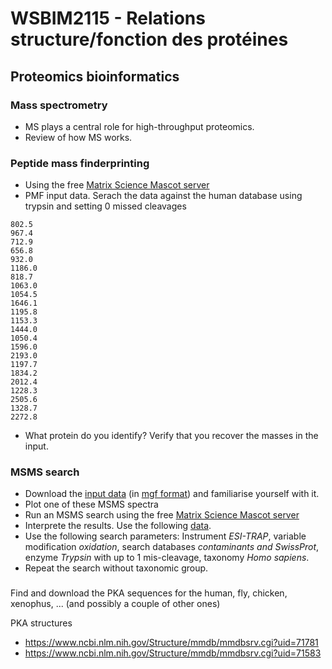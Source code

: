 # WSBIM2115 - Relations structure/fonction des protéines

## Proteomics bioinformatics

### Mass spectrometry
- MS plays a central role for high-throughput proteomics.
- Review of how MS works.


### Peptide mass finderprinting

- Using the free [Matrix Science Mascot server](http://www.matrixscience.com/search_form_select.html)
- PMF input data. Serach the data against the human database using
  trypsin and setting 0 missed cleavages

```
802.5
967.4
712.9
656.8
932.0
1186.0
818.7
1063.0
1054.5
1646.1
1195.8
1153.3
1444.0
1050.4
1596.0
2193.0
1197.7
1834.2
2012.4
1228.3
2505.6
1328.7
2272.8
```

- What protein do you identify? Verify that you recover the masses in
  the input.

### MSMS search

- Download the [input data](./test.mgf) (in [mgf
  format](http://www.matrixscience.com/help/data_file_help.html)) and
  familiarise yourself with it.
- Plot one of these MSMS spectra
- Run an MSMS search using the free [Matrix Science Mascot
  server](http://www.matrixscience.com/search_form_select.html)
- Interprete the results. Use the following
  [data](./test.mgf).
- Use the following search parameters: Instrument *ESI-TRAP*, variable
  modification *oxidation*, search databases *contaminants and
  SwissProt*, enzyme *Trypsin* with up to 1 mis-cleavage, taxonomy
  *Homo sapiens*.
- Repeat the search without taxonomic group.

###

Find and download the PKA sequences for the human, fly, chicken,
xenophus, ... (and possibly a couple of other ones)



PKA structures
- https://www.ncbi.nlm.nih.gov/Structure/mmdb/mmdbsrv.cgi?uid=71781
- https://www.ncbi.nlm.nih.gov/Structure/mmdb/mmdbsrv.cgi?uid=71583